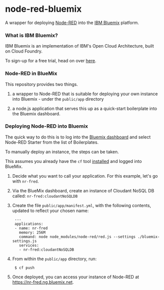 node-red-bluemix
================

A wrapper for deploying [Node-RED](http://nodered.org) into the [IBM Bluemix](http://bluemix.net) platform.


### What is IBM Bluemix?

IBM Bluemix is an implementation of IBM's Open Cloud Architecture, built on Cloud Foundry.

To sign-up for a free trial, head on over [here](http://www.bluemix.net).

### Node-RED in BlueMix

This repository provides two things.

1. a wrapper to Node-RED that is suitable for deploying your own instance into Bluemix - under the `public/app` directory

2. a node.js application that serves this up as a quick-start boilerplate into the Bluemix dashboard.

### Deploying Node-RED into Bluemix

The quick way to do this is to log into the [Bluemix dashboard](http://www.bluemix.net) and select Node-RED Starter from the list of Boilerplates.

To manually deploy an instance, the steps can be taken.

This assumes you already have the `cf` tool [installed](http://www.ng.bluemix.net/docs/BuildingWeb.jsp#install-cf) and logged into BlueMix.

1. Decide what you want to call your application. For this example, let's go with `nr-fred`.
2. Via the BlueMix dashboard, create an instance of Cloudant NoSQL DB called: `nr-fred:cloudantNoSQLDB`
3. Create the file `public/app/manifest.yml`, with the following contents, updated to reflect your chosen name:

   ```
    ---
    applications:
    - name: nr-fred
      memory: 256M
      command: node node_modules/node-red/red.js --settings ./bluemix-settings.js
      services:
      - nr-fred:cloudantNoSQLDB
   ```
4. From within the `public/app` directory, run:
   ```
    $ cf push
    ```

5. Once deployed, you can access your instance of Node-RED at <https://nr-fred.ng.bluemix.net>.

